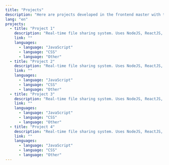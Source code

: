 ```yaml
---
title: "Projects"
description: "Here are projects developed in the frontend master with the Lemoncode team"
lang: "en"
projects:
  - title: "Project 1"
    description: "Real-time file sharing system. Uses NodeJS, ReactJS, SocketIO, MongoDB, Chai and WebdriverIO for testing."
    link: ""
    languages:
      - language: "JavaScript"
      - language: "CSS"
      - language: "Other"
  - title: "Project 2"
    description: "Real-time file sharing system. Uses NodeJS, ReactJS, SocketIO, MongoDB, Chai and WebdriverIO for testing."
    link: ""
    languages:
      - language: "JavaScript"
      - language: "CSS"
      - language: "Other"
  - title: "Project 3"
    description: "Real-time file sharing system. Uses NodeJS, ReactJS, SocketIO, MongoDB, Chai and WebdriverIO for testing."
    link: ""
    languages:
      - language: "JavaScript"
      - language: "CSS"
      - language: "Other"
  - title: "Project 4"
    description: "Real-time file sharing system. Uses NodeJS, ReactJS, SocketIO, MongoDB, Chai and WebdriverIO for testing."
    link: ""
    languages:
      - language: "JavaScript"
      - language: "CSS"
      - language: "Other"
---
```

